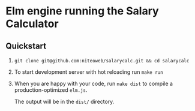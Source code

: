 # Elm engine running the Salary Calculator


## Quickstart

1.  `git clone git@github.com:niteoweb/salarycalc.git && cd salarycalc`

1.  To start development server with hot reloading run `make run`

1.  When you are happy with your code, run `make dist` to compile a production-optimized `elm.js`.

    The output will be in the `dist/` directory.


